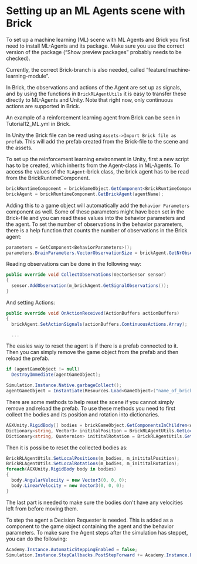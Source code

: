 # Setting up an ML Agents scene with Brick

To set up a machine learning (ML) scene with ML Agents and Brick you first need to install ML-Agents and its package. Make sure you use the correct version of the package (“Show preview packages” probably needs to be checked).

Currently, the correct Brick-branch is also needed, called “feature/machine-learning-module”.

In Brick, the observations and actions of the Agent are set up as signals, and by using the functions in `BrickRLAgentUtils` it is easy to transfer these directly to ML-Agents and Unity. Note that right now, only continuous actions are supported in Brick.

An example of a reinforcement learning agent from Brick can be seen in Tutorial12_ML.yml in Brick.

In Unity the Brick file can be read using `Assets->Import Brick file as prefab`. This will add the prefab created from the Brick-file to the scene and the assets.

To set up the reinforcement learning environment in Unity, first a new script has to be created, which inherits from the Agent-class in ML-Agents. To access the values of the `RLAgent`-brick class, the brick agent has to be read from the BrickRuntimeComponent.

```cs
brickRuntimeComponent = brickGameObject.GetComponent<BrickRuntimeComponent>().GetInitialized<BrickRuntimeComponent>();
brickAgent = brickRuntimeComponent.GetBrickAgent(agentName);
```

Adding this to a game object will automatically add the `Behavior Parameters` component as well. Some of these parameters might have been set in the Brick-file and you can read these values into the behavior parameters and the agent. To set the number of observations in the behavior parameters, there is a help function that counts the number of observations in the Brick agent:

```cs
parameters = GetComponent<BehaviorParameters>();
parameters.BrainParameters.VectorObservationSize = brickAgent.GetNrObservations();
```

Reading observations can be done in the following way:

```cs
public override void CollectObservations(VectorSensor sensor)
{
  sensor.AddObservation(m_brickAgent.GetSignalObservations());
}
```

And setting Actions:

```cs
public override void OnActionReceived(ActionBuffers actionBuffers)
{
  brickAgent.SetActionSignals(actionBuffers.ContinuousActions.Array);

  ...
```

The easies way to reset the agent is if there is a prefab connected to it. Then you can simply remove the game object from the prefab and then reload the prefab.

```cs
if (agentGameObject != null)
  DestroyImmediate(agentGameObject);

Simulation.Instance.Native.garbageCollect();
agentGameObject = Instantiate(Resources.Load<GameObject>("name_of_brick_prefab"));
```
There are some methods to help reset the scene if you cannot simply remove and reload the prefab. To use these methods you need to first collect the bodies and its position and rotation into dictionaries.

```cs
AGXUnity.RigidBody[] bodies = brickGameObject.GetComponentsInChildren<AGXUnity.RigidBody>();
Dictionary<string, Vector3> inititalPosition = BrickRLAgentUtils.GetLocalPositions(bodies);
Dictionary<string, Quaternion> inititalRotation = BrickRLAgentUtils.GetLocalRotations(bodies);
```

Then it is possibe to reset the collected bodies as:

```cs
BrickRLAgentUtils.SetLocalPositions(m_bodies, m_inititalPosition);
BrickRLAgentUtils.SetLocalRotations(m_bodies, m_inititalRotation);
foreach(AGXUnity.RigidBody body in bodies)
{
  body.AngularVelocity = new Vector3(0, 0, 0);
  body.LinearVelocity = new Vector3(0, 0, 0);
}
```

The last part is needed to make sure the bodies don't have any velocities left from before moving them.

To step the agent a Decision Requester is needed. This is added as a component to the game object containing the agent and the behavior parameters. To make sure the Agent steps after the simulation has steppet, you can do the following:

```cs
Academy.Instance.AutomaticSteppingEnabled = false;
Simulation.Instance.StepCallbacks.PostStepForward += Academy.Instance.EnvironmentStep;
```
